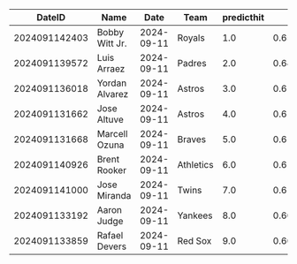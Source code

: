 DateID         |  Name            |  Date        |  Team       |  predicthit  |  predicthitproba     |  hitbool  |  Last7DaysAVG  |  Last15DaysAVG  |  Last30DaysAVG
---------------|------------------|--------------|-------------|--------------|----------------------|-----------|----------------|-----------------|---------------
2024091142403  |  Bobby Witt Jr.  |  2024-09-11  |  Royals     |  1.0         |  0.6521838965069499  |  False    |  0.2           |  0.214          |  0.275
2024091139572  |  Luis Arraez     |  2024-09-11  |  Padres     |  2.0         |  0.6467895836910331  |  False    |  0.464         |  0.472          |  0.371
2024091136018  |  Yordan Alvarez  |  2024-09-11  |  Astros     |  3.0         |  0.615131870600661   |  False    |  0.28          |  0.365          |  0.333
2024091131662  |  Jose Altuve     |  2024-09-11  |  Astros     |  4.0         |  0.6115469163859022  |  False    |  0.52          |  0.385          |  0.308
2024091131668  |  Marcell Ozuna   |  2024-09-11  |  Braves     |  5.0         |  0.6108242018038765  |  False    |  0.292         |  0.288          |  0.324
2024091140926  |  Brent Rooker    |  2024-09-11  |  Athletics  |  6.0         |  0.6101379234111689  |  False    |  0.36          |  0.362          |  0.323
2024091141000  |  Jose Miranda    |  2024-09-11  |  Twins      |  7.0         |  0.6100768904507015  |  False    |  0.25          |  0.286          |  0.253
2024091133192  |  Aaron Judge     |  2024-09-11  |  Yankees    |  8.0         |  0.6098435952938858  |  False    |  0.2           |  0.191          |  0.284
2024091133859  |  Rafael Devers   |  2024-09-11  |  Red Sox    |  9.0         |  0.6074923941262426  |  False    |  0.333         |  0.19           |  0.216
